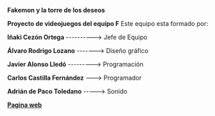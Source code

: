 **Fakemon y la torre de los deseos**

**Proyecto de videojuegos del equipo F**
Este equipo esta formado por:

  **Iñaki Cezón Ortega** ----------> Jefe de Equipo 

  **Álvaro Rodrigo Lozano** -------> Diseño gráfico

  **Javier Alonso Lledó** ---------> Programación

  **Carlos Castilla Fernández** ---> Programador
 
  **Adrián de Paco Toledano** -----> Sonido
 
**[Pagina web](https://inaki55.wixsite.com/fakemon)**

